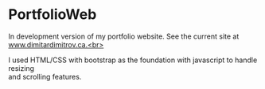 # PortfolioWeb

In development version of my portfolio website. See the current site at www.dimitardimitrov.ca.<br>

I used HTML/CSS with bootstrap as the foundation with javascript to handle resizing<br>
and scrolling features.
